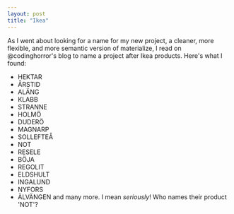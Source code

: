 ```yaml
---
layout: post
title: "Ikea"
---
```


As I went about looking for a name for my new project, a cleaner, more flexible, and more semantic version of materialize, I read on @codinghorror's blog to name a project after Ikea products. Here's what I found:

- HEKTAR
- ÅRSTID
- ALÄNG
- KLABB
- STRANNE
- HOLMÖ
- DUDERÖ
- MAGNARP
- SOLLEFTEÅ
- NOT
- RESELE
- BÖJA
- REGOLIT
- ELDSHULT
- INGALUND
- NYFORS
- ÄLVÄNGEN
and many more. I mean *seriously*! Who names their product 'NOT'?

